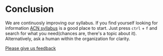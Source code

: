 # Conclusion

We are continuosly improving our syllabus. If you find yourself looking for information [ACN syllabus](http://syllabus.africacode.net/topics/) is a good place to start. Just press `ctrl` + `f` and search for what you need(chances are, there's a topic about it). Alternatively, ask a human within the organization for clarity.

[Please give us feedback](https://forms.gle/h6dWZx3EnFJ4MHRk7)